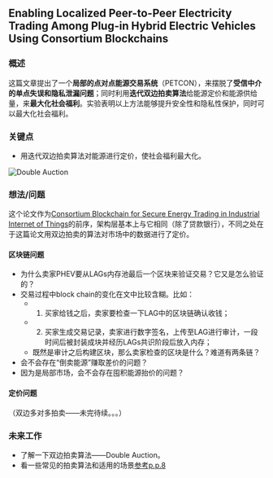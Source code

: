 ## Enabling Localized Peer-to-Peer Electricity Trading Among Plug-in Hybrid Electric Vehicles Using Consortium Blockchains


### 概述

这篇文章提出了一个**局部的点对点能源交易系统**（PETCON），来摆脱了**受信中介的单点失误和隐私泄漏问题**；同时利用**迭代双边拍卖算法**给能源定价和能源供给量，来**最大化社会福利**。实验表明以上方法能够提升安全性和隐私性保护，同时可以最大化社会福利。


### 关键点

- 用迭代双边拍卖算法对能源进行定价，使社会福利最大化。

![Double Auction](https://i.postimg.cc/m2h4wcRZ/Enabling_Localized_Peer-to-_Peer_Electricity_Trading_Among_Plug-i.png)


### 想法/问题

这个论文作为[Consortium Blockchain for Secure Energy Trading in Industrial Internet of Things](http://folk.uio.no/yanzhang/IEEETIIBlockchain2018.pdf)的前序，架构层基本上与它相同（除了贷款银行），不同之处在于这篇论文用双边拍卖的算法对市场中的数据进行了定价。

#### 区块链问题

- 为什么卖家PHEV要从LAGs内存池最后一个区块来验证交易？它又是怎么验证的？
- 交易过程中block chain的变化在文中比较含糊。比如：
  - 1. 买家给钱之后，卖家要检查一下LAG中的区块链确认收钱；
  - 2. 买家生成交易记录，卖家进行数字签名，上传至LAG进行审计，一段时间后被封装成块并经历LAGs共识阶段后放入内存；
  - 既然是审计之后构建区块，那么卖家检查的区块是什么？难道有两条链？
- 会不会存在“倒卖能源”赚取差价的问题？
- 因为是局部市场，会不会存在囤积能源抬价的问题？

#### 定价问题

（双边多对多拍卖——未完待续。。。）


### 未来工作

- 了解一下双边拍卖算法——Double Auction。
- 看一些常见的拍卖算法和适用的场景[参考p.p.8](https://ieeexplore.ieee.org/abstract/document/7496795/)
  
   






